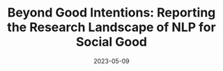 ---
title: "Beyond Good Intentions: Reporting the Research Landscape of NLP for Social Good"
collection: publications
permalink: https://arxiv.org/abs/2305.05471
date: 2023-05-09
venue: ''
paperurl: 'https://arxiv.org/abs/2305.05471'
citation: 'Fernando Gonzalez*, Zhijing Jin*, Bernhard Schölkopf, Tom Hope, Mrinmaya Sachan, Rada Mihalcea'
code: https://github.com/feradauto/nlp4sg_research_tracking
---